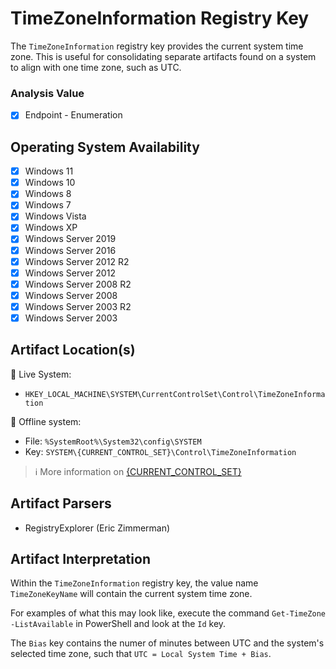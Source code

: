 # TimeZoneInformation Registry Key
The `TimeZoneInformation` registry key provides the current system time zone. This is useful for consolidating separate artifacts found on a system to align with one time zone, such as UTC. 


### Analysis Value
 - [x] Endpoint - Enumeration

## Operating System Availability
 - [x] Windows 11
 - [x] Windows 10
 - [x] Windows 8
 - [x] Windows 7
 - [x] Windows Vista
 - [x] Windows XP
 - [x] Windows Server 2019
 - [x] Windows Server 2016
 - [x] Windows Server 2012 R2
 - [x] Windows Server 2012
 - [x] Windows Server 2008 R2
 - [x] Windows Server 2008
 - [x] Windows Server 2003 R2
 - [x] Windows Server 2003

## Artifact Location(s)
🔋 Live System:
- `HKEY_LOCAL_MACHINE\SYSTEM\CurrentControlSet\Control\TimeZoneInformation`

🔌 Offline system:
- File: `%SystemRoot%\System32\config\SYSTEM`
- Key: `SYSTEM\{CURRENT_CONTROL_SET}\Control\TimeZoneInformation`

> ℹ️ More information on [{CURRENT_CONTROL_SET}](/enumeration/select.md)

## Artifact Parsers
 - RegistryExplorer (Eric Zimmerman)

## Artifact Interpretation
Within the `TimeZoneInformation` registry key, the value name `TimeZoneKeyName` will contain the current system time zone. 

For examples of what this may look like, execute the command `Get-TimeZone -ListAvailable` in PowerShell and look at the `Id` key. 

The `Bias` key contains the numer of minutes between UTC and the system's selected time zone, such that `UTC = Local System Time + Bias`.